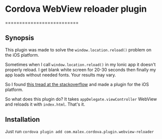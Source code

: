 # Cordova WebView reloader plugin
==========================
## Synopsis
This plugin was made to solve the ```window.location.reload()``` problem on the iOS platform. 

Sometimes when I call ```window.location.reload()``` in my Ionic app it doesn't properly reload.
I get blank white screen for 20-30 seconds then finally my app loads without needed fonts. Your results may vary.

So I found [this tread at the stackoverflow](http://stackoverflow.com/questions/24360725/possible-to-launch-index-html-from-ios-phonegap-plugin) and made a plugin for the iOS platform.

So what does this plugin do? It takes ```appDelegate.viewController``` WebView and reloads it with ```index.html```. That's it.

## Installation
Just run ```cordova plugin add com.malex.cordova.plugin.webview-reloader```
